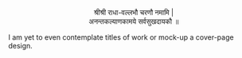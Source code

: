 <div align="center">श्रीश्री राधा-वल्लभौ चरणौ नमामि |</div>
<div align="center">अनन्तकल्याणकामये सर्वसुखदायकौ ॥</div>

I am yet to even contemplate titles of work or mock-up a cover-page design.
